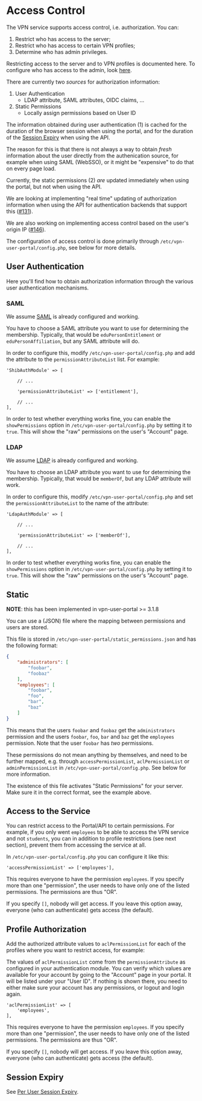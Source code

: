 # Access Control

The VPN service supports access control, i.e. authorization. You can:

1. Restrict who has access to the server;
2. Restrict who has access to certain VPN profiles;
3. Determine who has admin privileges.

Restricting access to the server and to VPN profiles is documented here. To 
configure who has access to the admin, look [here](PORTAL_ADMIN.md).

There are currently two _sources_ for authorization information:

1. User Authentication
    - LDAP attribute, SAML attributes, OIDC claims, ...
2. Static Permissions
    - Locally assign permissions based on User ID

The information obtained during user authentication (1) is cached for the 
duration of the browser session when using the portal, and for the duration of 
the [Session Expiry](SESSION_EXPIRY.md) when using the API.

The reason for this is that there is not always a way to obtain _fresh_ 
information about the user directly from the authenication source, for example
when using SAML (WebSSO), or it might be "expensive" to do that on every page 
load.

Currently, the static permissions (2) _are_ updated immediately when using the 
portal, but not when using the API.

We are looking at implementing "real time" updating of authorization 
information when using the API for authentication backends that support this
([#131](https://todo.sr.ht/~eduvpn/server/131)).

We are also working on implementing access control based on the user's origin 
IP ([#146](https://todo.sr.ht/~eduvpn/server/146)).

The configuration of access control is done primarily through 
`/etc/vpn-user-portal/config.php`, see below for more details.

## User Authentication

Here you'll find how to obtain authorization information through the various
user authentication mechanisms.

### SAML

We assume [SAML](SAML.md) is already configured and working.

You have to choose a SAML attribute you want to use for determining the 
membership. Typically, that would be `eduPersonEntitlement` or 
`eduPersonAffiliation`, but any SAML attribute will do.

In order to configure this, modify `/etc/vpn-user-portal/config.php` 
and add the attribute to the `permissionAttributeList` list. For example:

```
'ShibAuthModule' => [

    // ...
    
    'permissionAttributeList' => ['entitlement'],
    
    // ...
],
```

In order to test whether everything works fine, you can enable the 
`showPermissions` option in `/etc/vpn-user-portal/config.php` by setting it to 
`true`. This will show the "raw" permissions on the user's "Account" page.

### LDAP

We assume [LDAP](LDAP.md) is already configured and working. 

You have to choose an LDAP attribute you want to use for determining the 
membership. Typically, that would be `memberOf`, but any LDAP attribute will work.

In order to configure this, modify `/etc/vpn-user-portal/config.php` 
and set the `permissionAttributeList` to the name of the attribute:

```
'LdapAuthModule' => [
    
    // ...
    
    'permissionAttributeList' => ['memberOf'],

    // ...
],
```

In order to test whether everything works fine, you can enable the 
`showPermissions` option in `/etc/vpn-user-portal/config.php` by setting it to 
`true`. This will show the "raw" permissions on the user's "Account" page.

## Static

**NOTE**: this has been implemented in vpn-user-portal >= 3.1.8

You can use a (JSON) file where the mapping between permissions and users are 
stored.

This file is stored in `/etc/vpn-user-portal/static_permissions.json` and has 
the following format:

```json
{
    "administrators": [
        "foobar",
        "foobaz"
    ],
    "employees": [
        "foobar",
        "foo",
        "bar",
        "baz"
    ]
}
```

This means that the users `foobar` and `foobaz` get the `administrators` 
permission and the users `foobar`, `foo`, `bar` and `baz` get the `employees`
permission. Note that the user `foobar` has _two_ permissions.

These permissions do not mean anything by themselves, and need to be further 
mapped, e.g. through `accessPermissionList`, `aclPermissionList` or 
`adminPermissionList` in `/etc/vpn-user-portal/config.php`. See below for 
more information.

The existence of this file activates "Static Permissions" for your server. Make 
sure it in the correct format, see the example above.

## Access to the Service

You can restrict access to the Portal/API to certain permissions. For example,
if you only went `employees` to be able to access the VPN service and not 
`students`, you can in addition to profile restrictions (see next section), 
prevent them from accessing the service at all.

In `/etc/vpn-user-portal/config.php` you can configure it like this:

```
'accessPermissionList' => ['employees'],
```

This requires everyone to have the permission `employees`. If you specify more
than one "permission", the user needs to have only one of the listed 
permissions. The permissions are thus "OR".

If you specify `[]`, nobody will get access. If you leave this option away, 
everyone (who can authenticate) gets access (the default).

## Profile Authorization

Add the authorized attribute values to `aclPermissionList` for each of the 
profiles where you want to restrict access, for example:

The values of `aclPermissionList` come from the `permissionAttribute` as 
configured in your authentication module. You can verify which values are 
available for your account by going to the "Account" page in your portal. It 
will be listed under your "User ID". If nothing is shown there, you need to 
either make sure your account has any permissions, or logout and login again.

```
'aclPermissionList' => [
    'employees',
],
```

This requires everyone to have the permission `employees`. If you specify more
than one "permission", the user needs to have only one of the listed 
permissions. The permissions are thus "OR".

If you specify `[]`, nobody will get access. If you leave this option away, 
everyone (who can authenticate) gets access (the default).

## Session Expiry

See [Per User Session Expiry](SESSION_EXPIRY.md#per-user-session-expiry).
